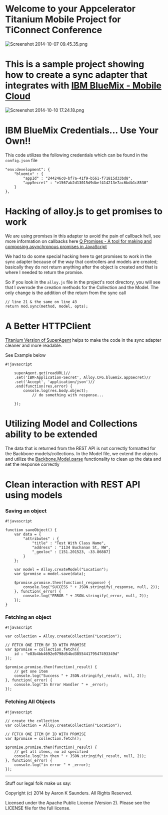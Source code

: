 Welcome to your Appcelerator Titanium Mobile Project for TiConnect Conference
====
![Screenshot 2014-10-07 09.45.35.png](https://bitbucket.org/repo/eny6ab/images/4039549732-Screenshot%202014-10-07%2009.45.35.png)

This is a sample project showing how to create a sync adapter that integrates with [IBM BlueMix - Mobile Cloud](https://www.ng.bluemix.net/docs/#starters/mobile/index.html#overview)
====
![Screenshot 2014-10-10 17.24.18.png](https://bitbucket.org/repo/eny6ab/images/1140950345-Screenshot%202014-10-10%2017.24.18.png)


IBM BlueMix Credentials... Use Your Own!!
=====
This code utilizes the following credentials which can be found in the `config.json` file

	"env:development": {
		"bluemix" : {
			"appId" : "244246c0-bf7a-41f9-b561-f71815d33bd8",
			"appSecret" : "e1567ab2d13015d9dbef414213e7ac6bdb1c8530"
		}
	},

Hacking of alloy.js to get promises to work
=====

We are using promises in this adapter to avoid the pain of callback hell, see more information on callbacks here
[Q Promises - A tool for making and composing asynchronous promises in JavaScript](http://documentup.com/kriskowal/q/)

We had to do some special hacking here to get promises to work in the sync adapter because of the way that controllers and models are created; basically they do not return anything after the object is created and that is where I needed to return the promise.

So if you look in the `alloy.js` file in the project's root directory, you will see that I overrode the creation methods for the Collection and the Model. The only change is the addition of the return from the sync call

    // line 21 & the same on line 43
    return mod.sync(method, model, opts);

A Better HTTPClient
====
[Titanium Version of SuperAgent](https://github.com/smclab/ti-superagent) helps to make the code in the sync adapter cleaner and more readable.

See Example below


```
#!javascript

	superAgent.get(readURL)//
	.set('IBM-Application-Secret', Alloy.CFG.bluemix.appSecret)//
	.set('Accept', 'application/json')//
	.end(function(res,error) {
	    console.log(res.body.object);
            // do something with response...

	});
```

Utilizing Model and Collections ability to be extended 
====
The data that is returned from the REST API is not correctly formatted for the Backbone models/collections. In the Model file, we extend the objects and utilize the [Backbone.Model.parse](http://backbonejs.org/#Model-parse) functionality to clean up the data and set the response correctly

Clean interaction with REST API using models
====
### Saving an object ###

```
#!javascript

function saveObject() {
	var data = {
		"attributes" : {
			"title" : "Test With Class Name",
			"address" : "1134 Buchanan St, NW",
			"_geoloc" : [151.201523, -33.86887]
		}
	};

	var model = Alloy.createModel("Location");
	var $promise = model.save(data);

	$promise.promise.then(function(_response) {
		console.log("SUCCESS " + JSON.stringify(_response, null, 2));
	}, function(_error) {
		console.log("ERROR " + JSON.stringify(_error, null, 2));
	});
}
```
### Fetching an object ###

```
#!javascript

var collection = Alloy.createCollection("Location");

// FETCH ONE ITEM BY ID WITH PROMISE
var $promise = collection.fetch({
	id : "e83b4bb4692e0798d54bd385544179547493349d"
});

$promise.promise.then(function(_result) {
	// get one item
	console.log("Success " + JSON.stringify(_result, null, 2));
}, function(_error) {
	console.log("In Error Handler " + _error);
});
```


### Fetching All Objects ###

```
#!javascript

// create the collection
var collection = Alloy.createCollection("Location");

// FETCH ONE ITEM BY ID WITH PROMISE
var $promise = collection.fetch();

$promise.promise.then(function(_result) {
	// get all items, no id specified
	console.log("in then " + JSON.stringify(_result, null, 2));
}, function(_error) {
	console.log("in error " + _error);
});
```



----------------------------------
Stuff our legal folk make us say:


Copyright (c) 2014 by Aaron K Saunders. All Rights Reserved.

Licensed under the Apache Public License (Version 2). Please
see the LICENSE file for the full license.
